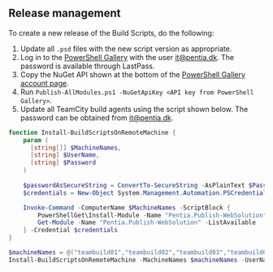 ## Release management

To create a new release of the Build Scripts, do the following:

1. Update all `.psd` files with the new script version as appropriate.
2. Log in to the [PowerShell Gallery](https://www.powershellgallery.com) with the  user it@pentia.dk. The password is available through LastPass.
3. Copy the NuGet API shown at the bottom of the [PowerShell Gallery account page](https://www.powershellgallery.com/account).
4. Run `Publish-AllModules.ps1 -NuGetApiKey <API key from PowerShell Gallery>`.
5. Update all TeamCity build agents using the script shown below. The password can be obtained from it@pentia.dk.

```powershell
function Install-BuildScriptsOnRemoteMachine {
    param (      
      [string[]] $MachineNames,
      [string] $UserName,
      [string] $Password
    )
    
    $passwordAsSecureString = ConvertTo-SecureString -AsPlainText $Password -Force
    $credentials = New-Object System.Management.Automation.PSCredential -ArgumentList $UserName, $passwordAsSecureString

    Invoke-Command -ComputerName $MachineNames -ScriptBlock { 
        PowerShellGet\Install-Module -Name "Pentia.Publish-WebSolution" -AllowClobber -Force
        Get-Module -Name "Pentia.Publish-WebSolution" -ListAvailable
    } -Credential $credentials
}

$machineNames = @("teambuild01","teambuild02","teambuild03","teambuild04","teambuild05")
Install-BuildScriptsOnRemoteMachine -MachineNames $machineNames -UserName "teamcity" -Password "<PASSWORD GOES HERE>"
```
